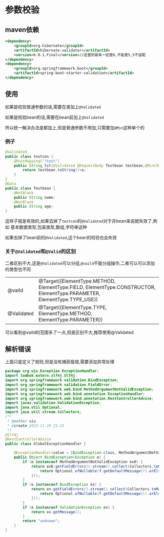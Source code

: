 # 参数校验

## maven依赖

```xml
<dependency>
    <groupId>org.hibernate</groupId>
    <artifactId>hibernate-validator</artifactId>
    <version>6.0.1.Final</version>//这里的版本一定是6,不能是5,5不适配
</dependency>
<dependency>
    <groupId>org.springframework.boot</groupId>
    <artifactId>spring-boot-starter-validation</artifactId>
</dependency>
```



## 使用

如果是校验普通参数的话,需要在类加上`@Validated`

如果是校验bean的话,需要在bean前加上`@Validated`

所以统一解决办法是都加上,但是普通参数不用加,只需要加`@Min`这种单个的

### 例子

```java
@Validated
public class testcon {
    @PostMapping("/test")
    public String tst(@Validated @RequestBody Testbean testbean,@Min(300)int a) {
        return testbean.toString()+a;
    }
}
@Data
public class Testbean {
    @NotBlank
    public String name;
    @NotBlank
    public String age;
}
```

这样子就是有效的,如果去掉了`testcon`的`@Validated`对于非bean来说就失效了,例如 基本数据类型,包装类型,数组,字符串这种

如果去掉了bean前的`@Validated`,这个bean的校验也会失效

### 关于`@Validated`和`@Valid`的区别

二者区别不大,这是`@Validated`可以分组,`@vaild`不能分组操作,二者可以可以添加的类型也不同

|            |                                                              |
| ---------- | ------------------------------------------------------------ |
| @vaild     | @Target({ElementType.METHOD, ElementType.FIELD, ElementType.CONSTRUCTOR, ElementType.PARAMETER, ElementType.TYPE_USE}) |
| @Validated | @Target({ElementType.TYPE, ElementType.METHOD, ElementType.PARAMETER}) |

可以看到@vaild的范围多了一点,但是区别不大,推荐使用@Validated

## 解析错误

上面只是定义了规则,但是没有捕获报错,需要添加异常处理

```Java
package org.wjx.Exception.ExceptionHandler;
import lombok.extern.slf4j.Slf4j;
import org.springframework.validation.BindException;
import org.springframework.validation.FieldError;
import org.springframework.web.bind.MethodArgumentNotValidException;
import org.springframework.web.bind.annotation.ExceptionHandler;
import org.springframework.web.bind.annotation.RestControllerAdvice;
import javax.validation.ValidationException;
import java.util.Optional;
import java.util.stream.Collectors;
/**
 * @author xiu
 * @create 2023-11-20 21:13
 */
@Slf4j
@RestControllerAdvice
public class GlobalExceptionHandler {

    @ExceptionHandler(value = {BindException.class, MethodArgumentNotValidException.class, ValidationException.class})
    public Object BindException(Exception e) {
        if (e instanceof MethodArgumentNotValidException ex0) {
            return ex0.getFieldErrors().stream().collect(Collectors.toMap(FieldError::getField, f -> {
                return Optional.ofNullable(f.getDefaultMessage()).orElse("参数校验失败");
            }));
        }
        if (e instanceof BindException ex) {
            return ex.getFieldErrors().stream().collect(Collectors.toMap(FieldError::getField, f -> {
                return Optional.ofNullable(f.getDefaultMessage()).orElse("参数校验失败");
            }));
        }
        if (e instanceof ValidationException ex) {
            return ex.getMessage();
        }
        return "unknown";
    }
}
```